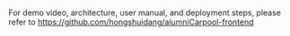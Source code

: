 For demo video, architecture, user manual, and deployment steps, please refer to https://github.com/hongshuidang/alumniCarpool-frontend
